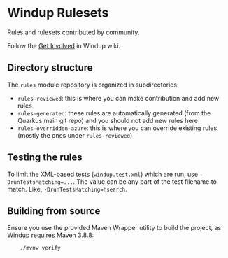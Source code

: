 Windup Rulesets
===============

Rules and rulesets contributed by community.

Follow the [Get Involved](https://github.com/windup/windup/wiki/Get-Involved) in Windup wiki.


Directory structure
-----------

The `rules` module repository is organized in subdirectories:

* `rules-reviewed`: this is where you can make contribution and add new rules 
* `rules-generated`: these rules are automatically generated (from the Quarkus main git repo) and you should not add new rules here
* `rules-overridden-azure`: this is where you can override existing rules (mostly the ones under `rules-reviewed`)

Testing the rules
-----------

To limit the XML-based tests (`windup.test.xml`) which are run, use `-DrunTestsMatching=...`. 
The value can be any part of the test filename to match. Like, `-DrunTestsMatching=hsearch`.


Building from source
-----------

Ensure you use the provided Maven Wrapper utility to build the project, as Windup requires Maven 3.8.8:

        ./mvnw verify